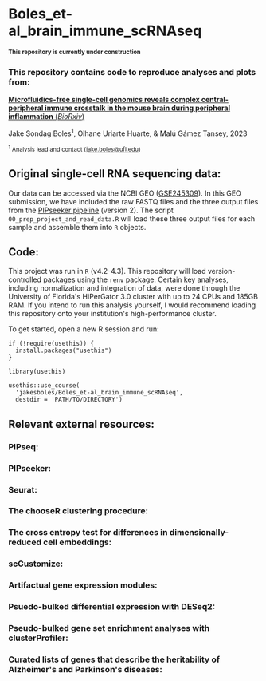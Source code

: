# Boles_et-al_brain_immune_scRNAseq

<sup>**This repository is currently under construction**</sup>


### This repository contains code to reproduce analyses and plots from:
[**Microfluidics-free single-cell genomics reveals complex central-peripheral immune crosstalk in the mouse brain during peripheral inflammation** (*BioRxiv*)](https://www.biorxiv.org/content/10.1101/2023.10.05.561054v1)

Jake Sondag Boles<sup>1</sup>, Oihane Uriarte Huarte, & Malú Gámez Tansey, 2023

<sup><sup>1</sup> Analysis lead and contact (jake.boles@ufl.edu)</sup>

## Original single-cell RNA sequencing data:
Our data can be accessed via the NCBI GEO ([GSE245309](https://www.ncbi.nlm.nih.gov/geo/query/acc.cgi?&acc=GSE245309)). In this GEO submission, we have included the raw FASTQ files and the three output files from the [PIPseeker pipeline](https://www.fluentbio.com/products/pipseeker-software-for-data-analysis/) (version 2). The script `00_prep_project_and_read_data.R` will load these three output files for each sample and assemble them into `R` objects. 

## Code:
This project was run in `R` (v4.2-4.3). This repository will load version-controlled packages using the `renv` package. Certain key analyses, including normalization and integration of data, were done through the University of Florida's HiPerGator 3.0 cluster with up to 24 CPUs and 185GB RAM. If you intend to run this analysis yourself, I would recommend loading this repository onto your institution's high-performance cluster.

To get started, open a new R session and run:
```
if (!require(usethis)) {
  install.packages("usethis")
}

library(usethis)

usethis::use_course(
  'jakesboles/Boles_et-al_brain_immune_scRNAseq',
  destdir = 'PATH/TO/DIRECTORY')
```

## Relevant external resources:
### PIPseq:
### PIPseeker:
### Seurat:
### The chooseR clustering procedure:
### The cross entropy test for differences in dimensionally-reduced cell embeddings:
### scCustomize: 
### Artifactual gene expression modules:
### Psuedo-bulked differential expression with DESeq2:
### Pseudo-bulked gene set enrichment analyses with clusterProfiler:
### Curated lists of genes that describe the heritability of Alzheimer's and Parkinson's diseases:
